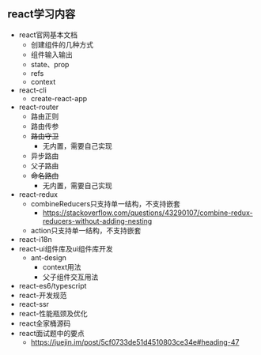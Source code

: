 ## react学习内容

* react官网基本文档
  * 创建组件的几种方式
  * 组件输入输出
  * state、prop
  * refs
  * context
* react-cli
  * create-react-app
* react-router
  * 路由正则
  * 路由传参
  * ~~路由守卫~~
    * 无内置，需要自己实现
  * 异步路由
  * 父子路由
  * ~~命名路由~~
    * 无内置，需要自己实现
* react-redux
  * combineReducers只支持单一结构，不支持嵌套
    * https://stackoverflow.com/questions/43290107/combine-redux-reducers-without-adding-nesting
  * action只支持单一结构，不支持嵌套
* react-i18n
* react-ui组件库及ui组件库开发
  * ant-design
    * context用法
    * 父子组件交互用法
* react-es6/typescript
* react-开发规范
* react-ssr
* react-性能瓶颈及优化
* react全家桶源码
* react面试题中的要点
  * https://juejin.im/post/5cf0733de51d4510803ce34e#heading-47
